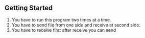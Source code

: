 ## Getting Started

1. You have to run this program two times at a time.
2. You have to send file from one side and receive at second side.
3. You have to receive first after receive you can send
